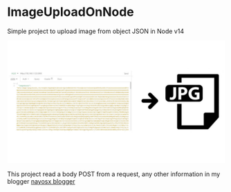 # ImageUploadOnNode
Simple project to upload image from object JSON in Node v14

![alt text](./imagetobase64.jpg)

This project read a body POST from a request, any other information in my blogger [nayosx blogger](https://nayosx.blogspot.com/2021/03/subir-imagenes-base64-con-node.html)